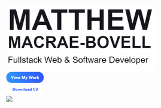 <!--### Hi there 👋-->

<!--
**MathyouMB/MathyouMB** is a ✨ _special_ ✨ repository because its `README.md` (this file) appears on your GitHub profile.

Here are some ideas to get you started:

- 🔭 I’m currently working on ...
- 🌱 I’m currently learning ...
- 👯 I’m looking to collaborate on ...
- 🤔 I’m looking for help with ...
- 💬 Ask me about ...
- 📫 How to reach me: ...
- 😄 Pronouns: ...
- ⚡ Fun fact: ...
-->
<div class="d-flex" width="100%">
   <div class="d-flex flex-column flex-items-center flex-justify-center">
       <div>
           <img src="https://github.com/MathyouMB/MathyouMB/blob/master/name.png" width="400px"></img>
       </div>
       <div class="d-flex">
               <div><img src="https://github.com/MathyouMB/MathyouMB/blob/master/viewmywork.png" width="100px"></img></div>  
               <div><img src="https://github.com/MathyouMB/MathyouMB/blob/master/downloadcv.png" width="100px"></img></div>  
       </div>
   </div>
   <div>
       <img src="https://github.com/MathyouMB/MathyouMB/blob/master/skill_wheel.gif"></img>
   </div>
</div>
